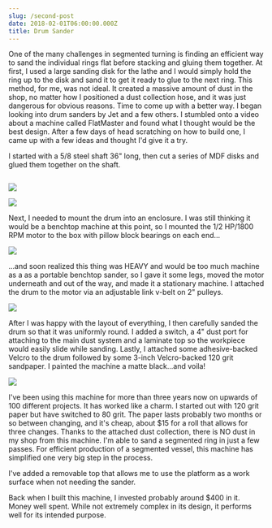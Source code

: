 ```yaml
---
slug: /second-post
date: 2018-02-01T06:00:00.000Z
title: Drum Sander
---
```

One of the many challenges in segmented turning is finding an efficient way to sand the individual rings flat before stacking and gluing them together. At first, I used a large sanding disk for the lathe and I would simply hold the ring up to the disk and sand it to get it ready to glue to the next ring. This method, for me, was not ideal.  It created a massive amount of dust in the shop, no matter how I positioned a dust collection hose, and it was just dangerous for obvious reasons. Time to come up with a better way. I began looking into drum sanders by Jet and a few others. I stumbled onto a video about a machine called FlatMaster and found what I thought would be the best design. After a few days of head scratching on how to build one, I came up with a few ideas and thought I'd give it a try.

I started with a 5/8 steel shaft 36" long, then cut a series of MDF disks and glued them together on the shaft.

![]()

![](https://res.cloudinary.com/dy6lb8vna/image/upload/w_800,c_fit/v1548416222/other/IMG_9562.jpg)

![](https://res.cloudinary.com/dy6lb8vna/image/upload/w_800,c_fit/v1548416224/other/IMG_9575.jpg)

Next, I needed to mount the drum into an enclosure. I was still thinking it would be a benchtop machine at this point, so I mounted the 1/2 HP/1800 RPM motor to the box with pillow block bearings on each end...

![](https://res.cloudinary.com/dy6lb8vna/image/upload/w_800,c_fit/v1548416864/other/IMG_9592.jpg)

...and soon realized this thing was HEAVY and would be too much machine as a as a portable benchtop sander, so I gave it some legs, moved the motor underneath and out of the way, and made it a stationary machine.  I attached the drum to the motor via an adjustable link v-belt on 2" pulleys.

![](https://res.cloudinary.com/dy6lb8vna/image/upload/w_800,c_fit/v1548416866/other/IMG_9603.jpg)

After I was happy with the layout of everything, I then carefully sanded the drum so that it was uniformly round.  I added a switch, a 4" dust port for attaching to the main dust system and a laminate top so the workpiece would easily slide while sanding.  Lastly, I attached some adhesive-backed Velcro to the drum followed by some 3-inch Velcro-backed 120 grit sandpaper.  I painted the machine a matte black...and voila!

![](https://res.cloudinary.com/dy6lb8vna/image/upload/w_800,c_fit/v1/other/E9881D6B-8B80-4D54-8718-A060CE20F376.jpg)

I've been using this machine for more than three years now on upwards of 100 different projects. It has worked like a charm. I started out with 120 grit paper but have switched to 80 grit.  The paper lasts probably two months or so between changing, and it's cheap, about $15 for a roll that allows for three changes.  Thanks to the attached dust collection, there is NO dust in my shop from this machine. I'm able to sand a segmented ring in just a few passes. For efficient production of a segmented vessel, this machine has simplified one very big step in the process.

I've added a removable top that allows me to use the platform as a work surface when not needing the sander.  

Back when I built this machine, I invested probably around $400 in it.  Money well spent.  While not extremely complex in its design, it performs well for its intended purpose.